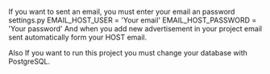 If you want to sent an email, you must enter your email an password settings.py
EMAIL_HOST_USER = 'Your email'
EMAIL_HOST_PASSWORD = 'Your password'
And when you add new advertisement in your project email sent automatically form your HOST email.

Also If you want to run this project you must change your database with PostgreSQL.
